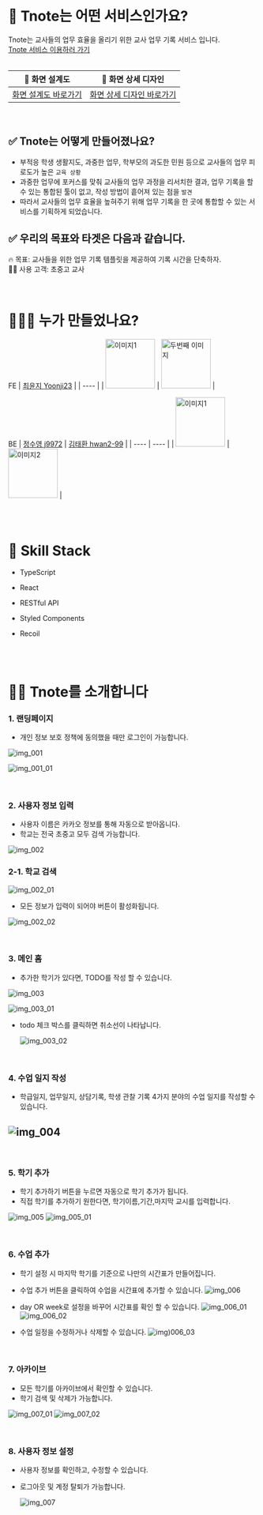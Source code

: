 # 🏫 Tnote는 어떤 서비스인가요?

Tnote는 교사들의 업무 효율을 올리기 위한 교사 업무 기록 서비스 입니다. <br>
[Tnote 서비스 이용하러 가기](https://businessyoon.store)
<br><br>

| 🔧 화면 설계도                                                                                                                                                                                                     | 🎨 화면 상세 디자인                                                                                                                                                                                                          |
| ------------------------------------------------------------------------------------------------------------------------------------------------------------------------------------------------------------------ | ---------------------------------------------------------------------------------------------------------------------------------------------------------------------------------------------------------------------------- |
| [화면 설계도 바로가기](https://www.figma.com/design/fZjXMhbjJSlpXhRXBaIzDj/%EA%B5%90%EC%82%AC-%EC%97%85%EB%AC%B4%EA%B4%80%EB%A6%AC-%ED%99%94%EB%A9%B4%EC%84%A4%EA%B3%84%EC%84%9C?node-id=0-1&t=5Cr7njGLmVIFXYlI-0) | [화면 상세 디자인 바로가기](https://www.figma.com/design/fZjXMhbjJSlpXhRXBaIzDj/%EA%B5%90%EC%82%AC-%EC%97%85%EB%AC%B4%EA%B4%80%EB%A6%AC-%ED%99%94%EB%A9%B4%EC%84%A4%EA%B3%84%EC%84%9C?node-id=453-5078&t=sYvmirMOjT4C36f8-0) |

<br>

## ✅ Tnote는 어떻게 만들어졌나요?

- 부적응 학생 생활지도, 과중한 업무, 학부모의 과도한 민원 등으로 교사들의 업무 피로도가 높은 `교육 상황`
- 과중한 업무에 포커스를 맞춰 교사들의 업무 과정을 리서치한 결과, 업무 기록을 할 수 있는 통합된 툴이 없고, 작성 방법이 흩어져 있는 점을 `발견`
- 따라서 교사들의 업무 효율을 높혀주기 위해 업무 기록을 한 곳에 통합할 수 있는 서비스를 기획하게 되었습니다.

## ✅ 우리의 목표와 타겟은 다음과 같습니다.

🔥 목표: 교사들을 위한 업무 기록 템플릿을 제공하여 기록 시간을 단축하자.<br>
👩‍🏫 사용 고객: 초중고 교사
<br><br><br>

# 👩‍👩‍👧 누가 만들었나요?

FE
| [최윤지 Yoonji23](https://github.com/Yoonji23) |
| ---- |
| <img src="https://avatars.githubusercontent.com/u/105706403?v=4" alt="이미지1" width="100" height="100"> | <img src="두번째_이미지_URL" alt="두번째 이미지" width="100" height="100"> |

BE
| [정수영 j9972](https://github.com/j9972) | [김태환 hwan2-99](https://github.com/hwan2-99) |
| ---- | ---- |
| <img src="https://avatars.githubusercontent.com/u/50689754?v=4" alt="이미지1" width="100" height="100"> | <img src="https://avatars.githubusercontent.com/u/93575221?v=4" alt="이미지2" width="100" height="100"> |

<br><br>

# 🔧 Skill Stack

- TypeScript
- React
- RESTful API
- Styled Components
- Recoil

  <br><br>

# 👩‍🏫 Tnote를 소개합니다

### 1. 랜딩페이지

- 개인 정보 보호 정책에 동의했을 때만 로그인이 가능합니다.

![img_001](https://github.com/T-Notes/Tnote-FrontEnd/assets/105706403/228dc837-2feb-4512-acf2-b0fa1cf0cc36)

![img_001_01](https://github.com/T-Notes/Tnote-FrontEnd/assets/105706403/f856f880-357e-4693-94ff-922991736d9e)

<br>

### 2. 사용자 정보 입력

- 사용자 이름은 카카오 정보를 통해 자동으로 받아옵니다.
- 학교는 전국 초중고 모두 검색 가능합니다.

![img_002](https://github.com/T-Notes/Tnote-FrontEnd/assets/105706403/6b592db3-47d4-4ca1-bed1-e8bb9a1b5595)
<br>

### 2-1. 학교 검색

![img_002_01](https://github.com/T-Notes/Tnote-FrontEnd/assets/105706403/09c94ef7-a6be-433e-9f58-06051312e768)

- 모든 정보가 입력이 되어야 버튼이 활성화됩니다.

![img_002_02](https://github.com/T-Notes/Tnote-FrontEnd/assets/105706403/f808efe5-451e-4d6f-9c1f-161ad3dce7f6)

<br>

### 3. 메인 홈

- 추가한 학기가 있다면, TODO를 작성 할 수 있습니다.

![img_003](https://github.com/T-Notes/Tnote-FrontEnd/assets/105706403/cddc6370-6dd3-4a62-b3c0-b8bee0d97c2c)

![img_003_01](https://github.com/T-Notes/Tnote-FrontEnd/assets/105706403/85f8a27b-4693-48b1-b43d-11f6fdea3e94)

- todo 체크 박스를 클릭하면 취소선이 나타납니다.

  ![img_003_02](https://github.com/T-Notes/Tnote-FrontEnd/assets/105706403/12362a47-49f7-450b-97d6-93291dbc9780)

<br>

### 4. 수업 일지 작성

- 학급일지, 업무일지, 상담기록, 학생 관찰 기록 4가지 분야의 수업 일지를 작성할 수 있습니다.

## ![img_004](https://github.com/T-Notes/Tnote-FrontEnd/assets/105706403/203f564f-aca0-463b-b0d2-11a12995b535)

<br>

### 5. 학기 추가

- 학기 추가하기 버튼을 누르면 자동으로 학기 추가가 됩니다.
- 직접 학기를 추가하기 원한다면, 학기이름,기간,마지막 교시를 입력합니다.

![img_005](https://github.com/T-Notes/Tnote-FrontEnd/assets/105706403/64ff3ac3-747a-4db4-948f-2cc616724443)
![img_005_01](https://github.com/T-Notes/Tnote-FrontEnd/assets/105706403/aafe1060-54d5-4215-8e68-f2f20a084229)

<br>

### 6. 수업 추가

- 학기 설정 시 마지막 학기를 기준으로 나만의 시간표가 만들어집니다.
- 수업 추가 버튼을 클릭하여 수업을 시간표에 추가할 수 있습니다.
  ![img_006](https://github.com/T-Notes/Tnote-FrontEnd/assets/105706403/f43a3a80-9853-4e2f-bf7c-cb8ec7f89186)

- day OR week로 설정을 바꾸어 시간표를 확인 할 수 있습니다.
  ![img_006_01](https://github.com/T-Notes/Tnote-FrontEnd/assets/105706403/d2a7a5ab-2f75-4b86-9091-ff6a88ef1868)
  ![img_006_02](https://github.com/T-Notes/Tnote-FrontEnd/assets/105706403/99d61671-186a-4981-afe7-7f59587cf641)
- 수업 일정을 수정하거나 삭제할 수 있습니다.
  ![img)006_03](https://github.com/T-Notes/Tnote-FrontEnd/assets/105706403/e852478e-5c57-481c-940f-c1e416f01361)

<br>

### 7. 아카이브

- 모든 학기를 아카이브에서 확인할 수 있습니다.
- 학기 검색 및 삭제가 가능합니다.

![img_007_01](https://github.com/T-Notes/Tnote-FrontEnd/assets/105706403/ff023700-4fa4-4b5d-9c89-efcb4c8715bd)
![img_007_02](https://github.com/T-Notes/Tnote-FrontEnd/assets/105706403/6c118c24-a940-48d8-9746-cf86f835eff4)

<br>

### 8. 사용자 정보 설정

- 사용자 정보를 확인하고, 수정할 수 있습니다.
- 로그아웃 및 계정 탈퇴가 가능합니다.

  ![img_007](https://github.com/T-Notes/Tnote-FrontEnd/assets/105706403/44f2382c-9a92-4aba-92a4-dacd5fd11bfc)
